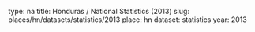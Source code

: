 type: na
title: Honduras / National Statistics (2013)
slug: places/hn/datasets/statistics/2013
place: hn
dataset: statistics
year: 2013
